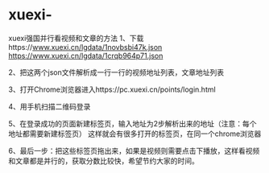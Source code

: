 # xuexi-
xuexi强国并行看视频和文章的方法
1、下载https://www.xuexi.cn/lgdata/1novbsbi47k.json
       https://www.xuexi.cn/lgdata/1crqb964p71.json
       
2、把这两个json文件解析成一行一行的视频地址列表，文章地址列表

3、打开Chrome浏览器进入https://pc.xuexi.cn/points/login.html

4、用手机扫描二维码登录

5、在登录成功的页面新建标签页，输入地址为2步解析出来的地址（注意：每个地址都需要新建标签页）
   这样就会有很多打开的标签页，在同一个chrome浏览器
   
6、最后一步：把这些标签页拖出来，如果是视频则需要点击下播放，这样看视频和文章都是并行的，获取分数比较快，希望节约大家的时间。



